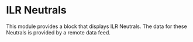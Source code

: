 # ILR Neutrals

This module provides a block that displays ILR Neutrals. The data for these Neutrals is provided by a remote data feed.
